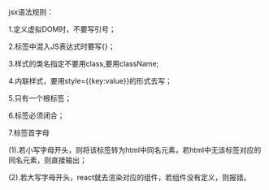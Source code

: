 jsx语法规则：

1.定义虚拟DOM时，不要写引号；

2.标签中混入JS表达式时要写{}；

3.样式的类名指定不要用class,要用className;

4.内联样式，要用style={{key:value}}的形式去写；

5.只有一个根标签；

6.标签必须闭合；

7.标签首字母

​	(1).若小写字母开头，则将该标签转为html中同名元素，若html中无该标签对应的同名元素，则直接输出；

​    (2).若大写字母开头，react就去渲染对应的组件，若组件没有定义，则报错。